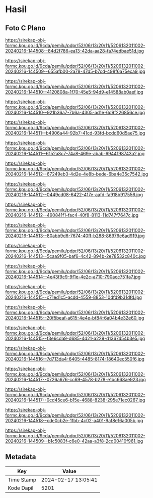# Hasil

## Foto C Plano

https://sirekap-obj-formc.kpu.go.id/9cda/pemilu/pdpr/52/06/13/20/11/5206132011002-20240216-144508--84d2f786-ea13-42da-aa28-fa74edbae51d.jpg

https://sirekap-obj-formc.kpu.go.id/9cda/pemilu/pdpr/52/06/13/20/11/5206132011002-20240216-144509--655afb00-2a78-47d5-b7cd-498f6a75eca9.jpg

https://sirekap-obj-formc.kpu.go.id/9cda/pemilu/pdpr/52/06/13/20/11/5206132011002-20240216-144510--4120808a-1f70-45e5-94d9-e14588ab0aef.jpg

https://sirekap-obj-formc.kpu.go.id/9cda/pemilu/pdpr/52/06/13/20/11/5206132011002-20240216-144510--921b36a7-7b6a-4305-ad1e-6d9f226856ce.jpg

https://sirekap-obj-formc.kpu.go.id/9cda/pemilu/pdpr/52/06/13/20/11/5206132011002-20240216-144511--b4906a44-92b7-41cd-93fd-bcdd60d5ae75.jpg

https://sirekap-obj-formc.kpu.go.id/9cda/pemilu/pdpr/52/06/13/20/11/5206132011002-20240216-144511--6152a8c7-74a8-469e-abab-6944198743a2.jpg

https://sirekap-obj-formc.kpu.go.id/9cda/pemilu/pdpr/52/06/13/20/11/5206132011002-20240216-144512--67249eb3-4d2e-4e8b-bede-6ba4e35c7542.jpg

https://sirekap-obj-formc.kpu.go.id/9cda/pemilu/pdpr/52/06/13/20/11/5206132011002-20240216-144512--0449cd08-6422-417e-aafd-fa918b917556.jpg

https://sirekap-obj-formc.kpu.go.id/9cda/pemilu/pdpr/52/06/13/20/11/5206132011002-20240216-144512--490841f1-fac4-40f8-8113-11d747f7647c.jpg

https://sirekap-obj-formc.kpu.go.id/9cda/pemilu/pdpr/52/06/13/20/11/5206132011002-20240216-144513--80abb9d6-7674-40ff-b288-86976e6ad919.jpg

https://sirekap-obj-formc.kpu.go.id/9cda/pemilu/pdpr/52/06/13/20/11/5206132011002-20240216-144513--5caa9f05-baf6-4c42-894b-2e78532c840c.jpg

https://sirekap-obj-formc.kpu.go.id/9cda/pemilu/pdpr/52/06/13/20/11/5206132011002-20240216-144514--4e43f9c9-9f1e-4e2c-a710-790acc751fa7.jpg

https://sirekap-obj-formc.kpu.go.id/9cda/pemilu/pdpr/52/06/13/20/11/5206132011002-20240216-144515--c71ed1c5-acdd-4559-8853-10dfd9b31dfd.jpg

https://sirekap-obj-formc.kpu.go.id/9cda/pemilu/pdpr/52/06/13/20/11/5206132011002-20240216-144515--20f5beaf-a615-4e4e-bf84-6a04b4e32e60.jpg

https://sirekap-obj-formc.kpu.go.id/9cda/pemilu/pdpr/52/06/13/20/11/5206132011002-20240216-144515--f3e6cda9-d685-4d21-a229-d1367454b3e5.jpg

https://sirekap-obj-formc.kpu.go.id/9cda/pemilu/pdpr/52/06/13/20/11/5206132011002-20240216-144516--7d713da4-6405-4485-8174-18640ec550f6.jpg

https://sirekap-obj-formc.kpu.go.id/9cda/pemilu/pdpr/52/06/13/20/11/5206132011002-20240216-144517--0726a676-cc69-4578-b278-e1bc668ae923.jpg

https://sirekap-obj-formc.kpu.go.id/9cda/pemilu/pdpr/52/06/13/20/11/5206132011002-20240216-144517--0cd45ce6-b15e-4688-8238-295e71ec0267.jpg

https://sirekap-obj-formc.kpu.go.id/9cda/pemilu/pdpr/52/06/13/20/11/5206132011002-20240216-144518--cde0cb2e-1fbb-4c02-a401-9af8e16a005b.jpg

https://sirekap-obj-formc.kpu.go.id/9cda/pemilu/pdpr/52/06/13/20/11/5206132011002-20240216-144509--b1c5083f-c6e0-42aa-a3f8-2cd00410f961.jpg


## Metadata

| Key        | Value               |
| ---------- | ------------------- |
| Time Stamp | 2024-02-17 13:05:41 |
| Kode Dapil | 5201                |



